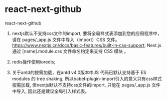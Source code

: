 # react-next-github
react-next-github

1. nextjs默认不支持css文件的import, 要将全局样式表添加到您的应用程序中，请在 pages/_app.js 文件中导入（import）CSS 文件。https://www.nextjs.cn/docs/basic-features/built-in-css-support;
   Next.js 通过 [name].module.css 文件命名约定来支持 CSS 模块 。

2. redis操作使用ioredis;

3. 关于antd的按需加载，在antd v4.0版本中JS 代码已默认支持基于 ES modules 的 tree shaking, 所以babel-plugin-import引入的意义只有css样式按需加载, 但nextjs默认不支持css文件的import, 只能在 pages/_app.js 文件中导入, 因此还是建议全局引入样式表。